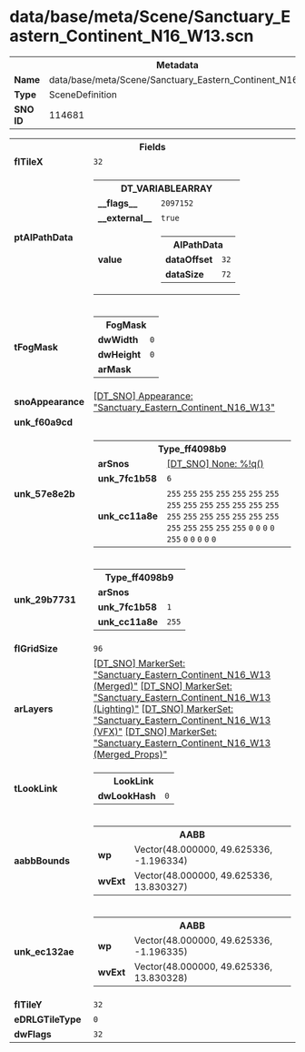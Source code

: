 <h1>data/base/meta/Scene/Sanctuary_Eastern_Continent_N16_W13.scn</h1><table><tr><th colspan="100%">Metadata</th></tr><tr><td><b>Name</b></td><td>data/base/meta/Scene/Sanctuary_Eastern_Continent_N16_W13.scn</td></tr><tr><td><b>Type</b></td><td>SceneDefinition</td></tr><tr><td><b>SNO ID</b></td><td>114681</td></tr></table>

<table><tr><th colspan="100%">Fields</th></tr><tr><td><b>flTileX</b></td><td><code>32</code></td></tr><tr><td><b>ptAIPathData</b></td><td><table><tr><th colspan="100%">DT_VARIABLEARRAY</th></tr><tr><td><b>__flags__</b></td><td><code>2097152</code></td></tr><tr><td><b>__external__</b></td><td><code>true</code></td></tr><tr><td><b>value</b></td><td><table><tr><th colspan="100%">AIPathData</th></tr><tr><td><b>dataOffset</b></td><td><code>32</code></td></tr><tr><td><b>dataSize</b></td><td><code>72</code></td></tr></table>

</td></tr></table>

</td></tr><tr><td><b>tFogMask</b></td><td><table><tr><th colspan="100%">FogMask</th></tr><tr><td><b>dwWidth</b></td><td><code>0</code></td></tr><tr><td><b>dwHeight</b></td><td><code>0</code></td></tr><tr><td><b>arMask</b></td><td></td></tr></table>

</td></tr><tr><td><b>snoAppearance</b></td><td><a href="..\Appearance\Sanctuary_Eastern_Continent_N16_W13.app">[DT_SNO] Appearance: "Sanctuary_Eastern_Continent_N16_W13"</a></td></tr><tr><td><b>unk_f60a9cd</b></td><td></td></tr><tr><td><b>unk_57e8e2b</b></td><td><table><tr><th colspan="100%">Type_ff4098b9</th></tr><tr><td><b>arSnos</b></td><td><a href="..\LevelArea\Scos_TurDulra_Shoreline.lvl">[DT_SNO] None: %!q(<nil>)</a>
</td></tr><tr><td><b>unk_7fc1b58</b></td><td><code>6</code></td></tr><tr><td><b>unk_cc11a8e</b></td><td><code>255</code>
<code>255</code>
<code>255</code>
<code>255</code>
<code>255</code>
<code>255</code>
<code>255</code>
<code>255</code>
<code>255</code>
<code>255</code>
<code>255</code>
<code>255</code>
<code>255</code>
<code>255</code>
<code>255</code>
<code>255</code>
<code>255</code>
<code>255</code>
<code>255</code>
<code>255</code>
<code>255</code>
<code>255</code>
<code>255</code>
<code>255</code>
<code>255</code>
<code>255</code>
<code>0</code>
<code>0</code>
<code>0</code>
<code>0</code>
<code>255</code>
<code>0</code>
<code>0</code>
<code>0</code>
<code>0</code>
<code>0</code>
</td></tr></table>

</td></tr><tr><td><b>unk_29b7731</b></td><td><table><tr><th colspan="100%">Type_ff4098b9</th></tr><tr><td><b>arSnos</b></td><td></td></tr><tr><td><b>unk_7fc1b58</b></td><td><code>1</code></td></tr><tr><td><b>unk_cc11a8e</b></td><td><code>255</code>
</td></tr></table>

</td></tr><tr><td><b>flGridSize</b></td><td><code>96</code></td></tr><tr><td><b>arLayers</b></td><td><a href="..\MarkerSet\Sanctuary_Eastern_Continent_N16_W13 (Merged).mrk">[DT_SNO] MarkerSet: "Sanctuary_Eastern_Continent_N16_W13 (Merged)"</a>
<a href="..\MarkerSet\Sanctuary_Eastern_Continent_N16_W13 (Lighting).mrk">[DT_SNO] MarkerSet: "Sanctuary_Eastern_Continent_N16_W13 (Lighting)"</a>
<a href="..\MarkerSet\Sanctuary_Eastern_Continent_N16_W13 (VFX).mrk">[DT_SNO] MarkerSet: "Sanctuary_Eastern_Continent_N16_W13 (VFX)"</a>
<a href="..\MarkerSet\Sanctuary_Eastern_Continent_N16_W13 (Merged_Props).mrk">[DT_SNO] MarkerSet: "Sanctuary_Eastern_Continent_N16_W13 (Merged_Props)"</a>
</td></tr><tr><td><b>tLookLink</b></td><td><table><tr><th colspan="100%">LookLink</th></tr><tr><td><b>dwLookHash</b></td><td><code>0</code></td></tr></table>

</td></tr><tr><td><b>aabbBounds</b></td><td><table><tr><th colspan="100%">AABB</th></tr><tr><td><b>wp</b></td><td>Vector(48.000000, 49.625336, -1.196334)</td></tr><tr><td><b>wvExt</b></td><td>Vector(48.000000, 49.625336, 13.830327)</td></tr></table>

</td></tr><tr><td><b>unk_ec132ae</b></td><td><table><tr><th colspan="100%">AABB</th></tr><tr><td><b>wp</b></td><td>Vector(48.000000, 49.625336, -1.196335)</td></tr><tr><td><b>wvExt</b></td><td>Vector(48.000000, 49.625336, 13.830328)</td></tr></table>

</td></tr><tr><td><b>flTileY</b></td><td><code>32</code></td></tr><tr><td><b>eDRLGTileType</b></td><td><code>0</code></td></tr><tr><td><b>dwFlags</b></td><td><code>32</code></td></tr></table>

